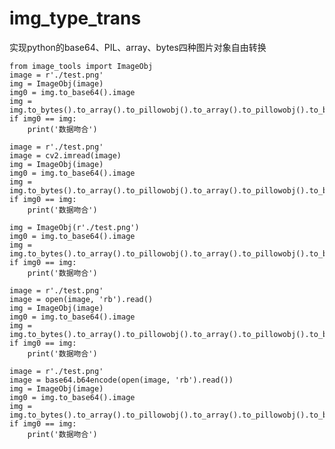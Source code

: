 # img_type_trans
实现python的base64、PIL、array、bytes四种图片对象自由转换



    from image_tools import ImageObj
    image = r'./test.png'
    img = ImageObj(image)
    img0 = img.to_base64().image
    img = img.to_bytes().to_array().to_pillowobj().to_array().to_pillowobj().to_bytes().to_pillowobj().to_base64().image
    if img0 == img:
        print('数据吻合')

    image = r'./test.png'
    image = cv2.imread(image)
    img = ImageObj(image)
    img0 = img.to_base64().image
    img = img.to_bytes().to_array().to_pillowobj().to_array().to_pillowobj().to_bytes().to_pillowobj().to_base64().image
    if img0 == img:
        print('数据吻合')

    img = ImageObj(r'./test.png')
    img0 = img.to_base64().image
    img = img.to_bytes().to_array().to_pillowobj().to_array().to_pillowobj().to_bytes().to_pillowobj().to_base64().image
    if img0 == img:
        print('数据吻合')

    image = r'./test.png'
    image = open(image, 'rb').read()
    img = ImageObj(image)
    img0 = img.to_base64().image
    img = img.to_bytes().to_array().to_pillowobj().to_array().to_pillowobj().to_bytes().to_pillowobj().to_base64().image
    if img0 == img:
        print('数据吻合')

    image = r'./test.png'
    image = base64.b64encode(open(image, 'rb').read())
    img = ImageObj(image)
    img0 = img.to_base64().image
    img = img.to_bytes().to_array().to_pillowobj().to_array().to_pillowobj().to_bytes().to_pillowobj().to_base64().image
    if img0 == img:
        print('数据吻合')
